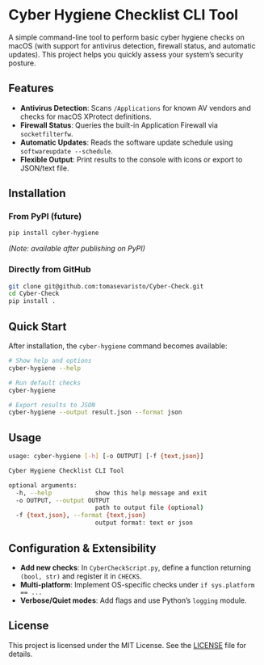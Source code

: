 # Cyber Hygiene Checklist CLI Tool

A simple command-line tool to perform basic cyber hygiene checks on macOS (with support for antivirus detection, firewall status, and automatic updates). This project helps you quickly assess your system’s security posture.

## Features

- **Antivirus Detection**: Scans `/Applications` for known AV vendors and checks for macOS XProtect definitions.
- **Firewall Status**: Queries the built-in Application Firewall via `socketfilterfw`.
- **Automatic Updates**: Reads the software update schedule using `softwareupdate --schedule`.
- **Flexible Output**: Print results to the console with icons or export to JSON/text file.

## Installation

### From PyPI (future)

```bash
pip install cyber-hygiene
```

*(Note: available after publishing on PyPI)*

### Directly from GitHub

```bash
git clone git@github.com:tomasevaristo/Cyber-Check.git
cd Cyber-Check
pip install .
```
## Quick Start

After installation, the `cyber-hygiene` command becomes available:

```bash
# Show help and options
cyber-hygiene --help

# Run default checks
cyber-hygiene

# Export results to JSON
cyber-hygiene --output result.json --format json
```

## Usage

```bash
usage: cyber-hygiene [-h] [-o OUTPUT] [-f {text,json}]

Cyber Hygiene Checklist CLI Tool

optional arguments:
  -h, --help            show this help message and exit
  -o OUTPUT, --output OUTPUT
                        path to output file (optional)
  -f {text,json}, --format {text,json}
                        output format: text or json
```

## Configuration & Extensibility

- **Add new checks**: In `CyberCheckScript.py`, define a function returning `(bool, str)` and register it in `CHECKS`.
- **Multi-platform**: Implement OS-specific checks under `if sys.platform == ...`
- **Verbose/Quiet modes**: Add flags and use Python’s `logging` module.

## License

This project is licensed under the MIT License. See the [LICENSE](/LICENSE) file for details.

